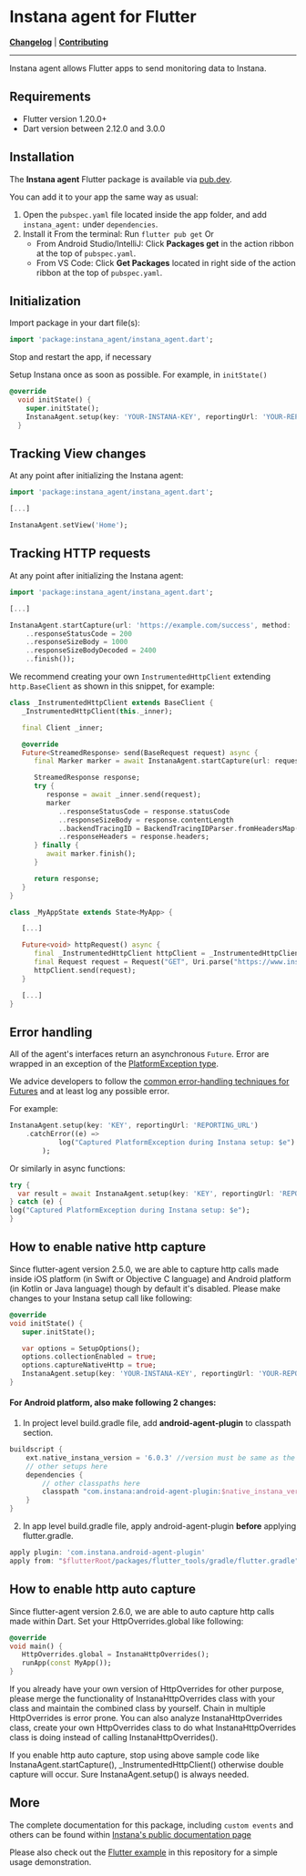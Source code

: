 # Instana agent for Flutter

**[Changelog](CHANGELOG.md)** |
**[Contributing](CONTRIBUTING.md)**

---

Instana agent allows Flutter apps to send monitoring data to Instana. 

## Requirements
- Flutter version 1.20.0+
- Dart version between 2.12.0 and 3.0.0

## Installation

The **Instana agent** Flutter package is available via [pub.dev](https://pub.dev/). 

You can add it to your app the same way as usual:

1. Open the `pubspec.yaml` file located inside the app folder, and add `instana_agent:` under `dependencies`.
2. Install it
From the terminal: Run `flutter pub get`
Or
    * From Android Studio/IntelliJ: Click **Packages get** in the action ribbon at the top of `pubspec.yaml`.
    * From VS Code: Click **Get Packages** located in right side of the action ribbon at the top of `pubspec.yaml`.

## Initialization

Import package in your dart file(s):

```dart
import 'package:instana_agent/instana_agent.dart';
```

Stop and restart the app, if necessary

Setup Instana once as soon as possible. For example, in `initState()`

```dart
@override
  void initState() {
    super.initState();
    InstanaAgent.setup(key: 'YOUR-INSTANA-KEY', reportingUrl: 'YOUR-REPORTING_URL');
  }
```

## Tracking View changes

At any point after initializing the Instana agent:

```dart
import 'package:instana_agent/instana_agent.dart';

[...]

InstanaAgent.setView('Home');
```

## Tracking HTTP requests

At any point after initializing the Instana agent:

```dart
import 'package:instana_agent/instana_agent.dart';

[...]

InstanaAgent.startCapture(url: 'https://example.com/success', method: 'GET').then((marker) => marker
    ..responseStatusCode = 200
    ..responseSizeBody = 1000
    ..responseSizeBodyDecoded = 2400
    ..finish());
```

We recommend creating your own `InstrumentedHttpClient` extending `http.BaseClient` as shown in this snippet, for example:

```dart
class _InstrumentedHttpClient extends BaseClient {
   _InstrumentedHttpClient(this._inner);

   final Client _inner;

   @override
   Future<StreamedResponse> send(BaseRequest request) async {
      final Marker marker = await InstanaAgent.startCapture(url: request.url.toString(), method: request.method);

      StreamedResponse response;
      try {
         response = await _inner.send(request);
         marker
            ..responseStatusCode = response.statusCode
            ..responseSizeBody = response.contentLength
            ..backendTracingID = BackendTracingIDParser.fromHeadersMap(response.headers)
            ..responseHeaders = response.headers;
      } finally {
         await marker.finish();
      }

      return response;
   }
}

class _MyAppState extends State<MyApp> {

   [...]

   Future<void> httpRequest() async {
      final _InstrumentedHttpClient httpClient = _InstrumentedHttpClient(Client());
      final Request request = Request("GET", Uri.parse("https://www.instana.com"));
      httpClient.send(request);
   }

   [...]
}
```

## Error handling

All of the agent's interfaces return an asynchronous `Future`. Error are wrapped in an exception of the [PlatformException type](https://api.flutter.dev/flutter/services/PlatformException-class.html).

We advice developers to follow the [common error-handling techniques for Futures](https://dart.dev/guides/libraries/futures-error-handling) and at least log any possible error.

For example:

```dart
InstanaAgent.setup(key: 'KEY', reportingUrl: 'REPORTING_URL')
    .catchError((e) => 
            log("Captured PlatformException during Instana setup: $e")
        );
```

Or similarly in async functions:

```dart
try {
  var result = await InstanaAgent.setup(key: 'KEY', reportingUrl: 'REPORTING_URL');
} catch (e) {
log("Captured PlatformException during Instana setup: $e");
}
```

## How to enable native http capture
Since flutter-agent version 2.5.0, we are able to capture http calls made inside iOS platform (in Swift or Objective C language) and Android platform (in Kotlin or Java language) though by default it's disabled.
Please make changes to your Instana setup call like following:
```dart
@override
void initState() {
   super.initState();

   var options = SetupOptions();
   options.collectionEnabled = true;
   options.captureNativeHttp = true;
   InstanaAgent.setup(key: 'YOUR-INSTANA-KEY', reportingUrl: 'YOUR-REPORTING_URL', options: options);
}
```

#### For Android platform, also make following 2 changes:

1. In project level build.gradle file, add **android-agent-plugin** to classpath section.
```groovy
buildscript {
    ext.native_instana_version = '6.0.3' //version must be same as the android-agent version used by flutter-agent
    // other setups here
    dependencies {
        // other classpaths here
        classpath "com.instana:android-agent-plugin:$native_instana_version"
    }
}
```

2. In app level build.gradle file, apply android-agent-plugin **before** applying flutter.gradle.
```groovy
apply plugin: 'com.instana.android-agent-plugin'
apply from: "$flutterRoot/packages/flutter_tools/gradle/flutter.gradle"
```

## How to enable http auto capture
Since flutter-agent version 2.6.0, we are able to auto capture http calls made within Dart. Set your HttpOverrides.global like following:
```dart
@override
void main() {
   HttpOverrides.global = InstanaHttpOverrides();
   runApp(const MyApp());
}
```
If you already have your own version of HttpOverrides for other purpose, please merge the functionality of InstanaHttpOverrides class with your class and maintain the combined class by yourself. Chain in multiple HttpOverrides is error prone.
You can also analyze InstanaHttpOverrides class, create your own HttpOverrides class to do what InstanaHttpOverrides class is doing instead of calling InstanaHttpOverrides().

If you enable http auto capture, stop using above sample code like InstanaAgent.startCapture(), _InstrumentedHttpClient() otherwise double capture will occur. Sure InstanaAgent.setup() is always needed.

## More

The complete documentation for this package, including `custom events` and others can be found within [Instana's public documentation page](https://www.instana.com/docs/mobile_app_monitoring/flutter_api) 

Please also check out the [Flutter example](https://github.com/instana/flutter-agent/tree/main/example) in this repository for a simple usage demonstration.
